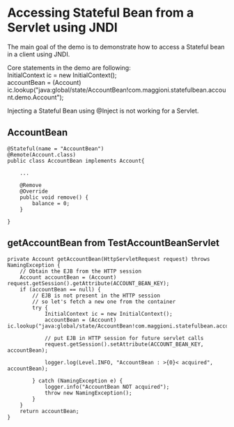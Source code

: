 Accessing Stateful Bean from a Servlet using JNDI
=================================================

The main goal of the demo is to demonstrate how to access a Stateful bean in a client using JNDI.  

Core statements in the demo are following:  
InitialContext ic = new InitialContext();  
accountBean = (Account) ic.lookup("java:global/state/AccountBean!com.maggioni.statefulbean.account.demo.Account");  

Injecting a Stateful Bean using @Inject is not working for a Servlet.  

## AccountBean
    @Stateful(name = "AccountBean")
    @Remote(Account.class)
    public class AccountBean implements Account{

        ...

        @Remove
        @Override
        public void remove() {
            balance = 0;
        }
    
    }



## getAccountBean from TestAccountBeanServlet
    private Account getAccountBean(HttpServletRequest request) throws NamingException {
        // Obtain the EJB from the HTTP session
        Account accountBean = (Account) request.getSession().getAttribute(ACCOUNT_BEAN_KEY);
        if (accountBean == null) {
            // EJB is not present in the HTTP session
            // so let's fetch a new one from the container
            try {
                InitialContext ic = new InitialContext();
                accountBean = (Account) ic.lookup("java:global/state/AccountBean!com.maggioni.statefulbean.account.demo.Account");

                // put EJB in HTTP session for future servlet calls
                request.getSession().setAttribute(ACCOUNT_BEAN_KEY, accountBean);

                logger.log(Level.INFO, "AccountBean : >{0}< acquired", accountBean);

            } catch (NamingException e) {
                logger.info("AccountBean NOT acquired");
                throw new NamingException();
            }
        }
        return accountBean;
    }

